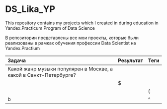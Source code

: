 # DS_Lika_YP
This repository contains my projects which I created in during education in Yandex.Practicum Program of Data Science

В репозитории представлены  все мои проекты, которые были реализованы в рамках обучения профессии Data Scientist на Yandex.Practium

Задача | Результат | Теги
:------ | :----------|:----------
Какой жанр музыки популярен в Москве, а какой в Санкт-Петербурге? | 
|          | $
       |           | (
b      |           | ^  
